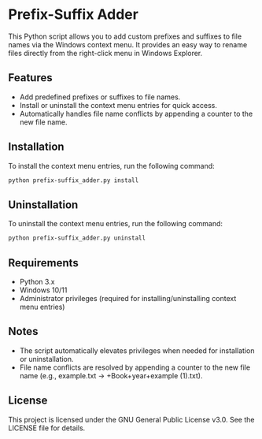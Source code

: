 # Prefix-Suffix Adder

This Python script allows you to add custom prefixes and suffixes to file names via the Windows context menu. It provides an easy way to rename files directly from the right-click menu in Windows Explorer.

## Features

- Add predefined prefixes or suffixes to file names.
- Install or uninstall the context menu entries for quick access.
- Automatically handles file name conflicts by appending a counter to the new file name.

## Installation

To install the context menu entries, run the following command:

```bash
python prefix-suffix_adder.py install
```

## Uninstallation

To uninstall the context menu entries, run the following command:

```bash
python prefix-suffix_adder.py uninstall
```

## Requirements

- Python 3.x
- Windows 10/11
- Administrator privileges (required for installing/uninstalling context menu entries)

## Notes
- The script automatically elevates privileges when needed for installation or uninstallation.
- File name conflicts are resolved by appending a counter to the new file name (e.g., example.txt → +Book+year+example (1).txt).

## License

This project is licensed under the GNU General Public License v3.0. See the LICENSE file for details.

